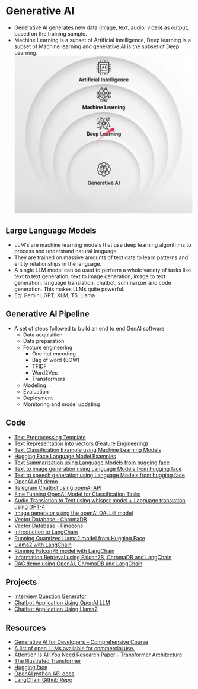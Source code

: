 # Generative AI 

- Generative AI generates new data (image, text, audio, video) as output, based on the training sample.
- Machine Learning is a subset of Artificial Intelligence, Deep learning is a subset of Machine learning and generative AI is the subset of Deep Learning.
![Generative AI Category](./screenshots/gen-ai-subsets.png)

## Large Language Models 
- LLM's are machine learning models that use deep learning algorithms to process and understand natural language.
- They are trained on massive amounts of text data to learn patterns and entity relationships in the language.
- A single LLM model can be used to perform a whole variety of tasks like text to text generation, text to image generation, image to text generation, language translation, chatbot, summarizer and code generation. This makes LLMs quite powerful.
- Eg: Gemini, GPT, XLM, T5, Llama

## Generative AI Pipeline
- A set of steps followed to build an end to end GenAI software
    - Data acquisition
    - Data preparation
    - Feature engineering
        - One hot encoding 
        - Bag of word (BOW)
        - TFIDF
        - Word2Vec
        - Transformers
    - Modeling
    - Evaluation
    - Deployment
    - Monitoring and model updating 

## Code 

- [Text Preprocessing Template](./text_preprocessing_template.ipynb)
- [Text Representation into vectors (Feature Engineering)](./text_representation.ipynb)
- [Text Classification Example using Machine Learning Models](./Text_Classification_Example_.ipynb)
- [Hugging Face Language Model Examples](./hugging_face.ipynb)
- [Text Summarization using Language Models from hugging face](./Text_Summarizer.ipynb)
- [Text to image generation using Language Models from hugging face](./TextToImageGeneration.ipynb)
- [Text to speech generation using Language Models from hugging face](./TextToSpeechGeneration.ipynb)
- [OpenAI API demo](./openai-demo/openai-demo.ipynb)
- [Telegram Chatbot using openAI API ](./telegram-chatbot/telegram_chatbot.py)
- [Fine Tunning OpenAI Model for Classification Tasks](./FineTunningOpenAIModelForClassification.ipynb)
- [Audio Translation to Text using whisper model + Language translation using GPT-4 ](./audio-translation/app.py)
- [Image generator using the openAI DALL·E model](./image-generator/app.py)
- [Vector Database - ChromaDB](./vectorDB/ChromaDB.ipynb)
- [Vector Database - Pinecone](./vectorDB/pinecone/Pinecone.ipynb)
- [Introduction to LangChain](./langchain/IntroToLangChain.ipynb)
- [Running Quantized Llama2 model from Hugging Face](./llama2/RunningQuantizedLlama2FromHuggingFace.ipynb)
- [Llama2 with LangChain](./llama2/LLama2withLangChain.ipynb)
- [Running Falcon7B model with LangChain](./falcon/Falcon7B_LangChain.ipynb)
- [Information Retrieval using Falcon7B, ChromaDB and LangChain](./falcon/InformationRetrieval_Falcon7B,ChromaDB,LangChain.ipynb)
- [RAG demo using OpenAI, ChromaDB and LangChain](./rag/rag-demo/app.py)

## Projects 

- [Interview Question Generator](https://github.com/tarang1998/InterviewQuestionCreator)
- [Chatbot Application Using OpenAI LLM](./ChatBotApplication.ipynb)
- [Chatbot Application Using Llama2](./llama2/ChatBotUsingLLama2.ipynb)



## Resources 
- [Generative AI for Developers – Comprehensive Course](https://www.youtube.com/watch?v=F0GQ0l2NfHA)
- [A list of open LLMs available for commercial use.](https://github.com/eugeneyan/open-llms)
- [Attention Is All You Need Research Paper - Transformer Architecture](https://proceedings.neurips.cc/paper_files/paper/2017/file/3f5ee243547dee91fbd053c1c4a845aa-Paper.pdf)
- [The Illustrated Transformer](https://jalammar.github.io/illustrated-transformer/)
- [Hugging face](https://huggingface.co/)
- [OpenAI python API docs](https://github.com/openai/openai-python)
- [LangChain Github Repo](https://github.com/langchain-ai/langchain?tab=readme-ov-file)
